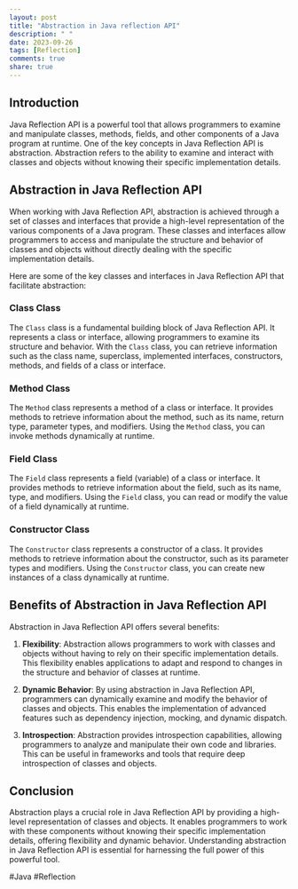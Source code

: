```yaml
---
layout: post
title: "Abstraction in Java reflection API"
description: " "
date: 2023-09-26
tags: [Reflection]
comments: true
share: true
---
```


## Introduction

Java Reflection API is a powerful tool that allows programmers to examine and manipulate classes, methods, fields, and other components of a Java program at runtime. One of the key concepts in Java Reflection API is abstraction. Abstraction refers to the ability to examine and interact with classes and objects without knowing their specific implementation details.

## Abstraction in Java Reflection API

When working with Java Reflection API, abstraction is achieved through a set of classes and interfaces that provide a high-level representation of the various components of a Java program. These classes and interfaces allow programmers to access and manipulate the structure and behavior of classes and objects without directly dealing with the specific implementation details.

Here are some of the key classes and interfaces in Java Reflection API that facilitate abstraction:

### Class Class

The `Class` class is a fundamental building block of Java Reflection API. It represents a class or interface, allowing programmers to examine its structure and behavior. With the `Class` class, you can retrieve information such as the class name, superclass, implemented interfaces, constructors, methods, and fields of a class or interface.

### Method Class

The `Method` class represents a method of a class or interface. It provides methods to retrieve information about the method, such as its name, return type, parameter types, and modifiers. Using the `Method` class, you can invoke methods dynamically at runtime.

### Field Class

The `Field` class represents a field (variable) of a class or interface. It provides methods to retrieve information about the field, such as its name, type, and modifiers. Using the `Field` class, you can read or modify the value of a field dynamically at runtime.

### Constructor Class

The `Constructor` class represents a constructor of a class. It provides methods to retrieve information about the constructor, such as its parameter types and modifiers. Using the `Constructor` class, you can create new instances of a class dynamically at runtime.

## Benefits of Abstraction in Java Reflection API

Abstraction in Java Reflection API offers several benefits:

1. **Flexibility**: Abstraction allows programmers to work with classes and objects without having to rely on their specific implementation details. This flexibility enables applications to adapt and respond to changes in the structure and behavior of classes at runtime.

2. **Dynamic Behavior**: By using abstraction in Java Reflection API, programmers can dynamically examine and modify the behavior of classes and objects. This enables the implementation of advanced features such as dependency injection, mocking, and dynamic dispatch.

3. **Introspection**: Abstraction provides introspection capabilities, allowing programmers to analyze and manipulate their own code and libraries. This can be useful in frameworks and tools that require deep introspection of classes and objects.

## Conclusion

Abstraction plays a crucial role in Java Reflection API by providing a high-level representation of classes and objects. It enables programmers to work with these components without knowing their specific implementation details, offering flexibility and dynamic behavior. Understanding abstraction in Java Reflection API is essential for harnessing the full power of this powerful tool.

#Java #Reflection